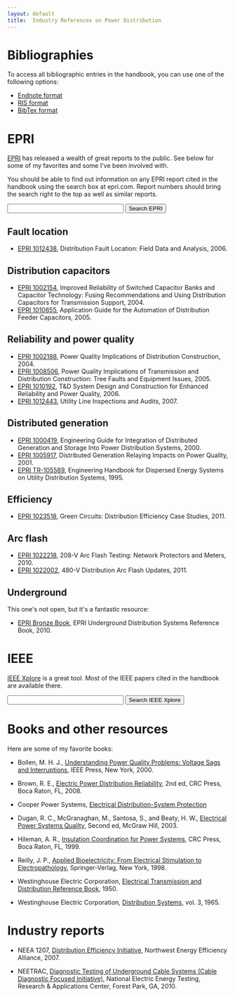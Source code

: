 ```yaml
---
layout: default
title:  Industry References on Power Distribution
---
```


# Bibliographies

To access all bibliographic entries in the handbook, you can use one
of the following options:

- [Endnote format](/files/book.enl)
- [RIS format](/files/book.ris)
- [BibTex format](/files/book.bib)

# EPRI

[EPRI](http://www.epri.com) has released a wealth of great reports to the public. See below
for some of my favorites and some I've been involved with.

You should be able to find out information on any EPRI report cited in
the handbook using the search box at epri.com. Report numbers should
bring the search right to the top as well as similar reports.

<form action="http://www.epri.com/search/Pages/results.aspx" method="get">
  <input name="k" type="text" size="30" />
  <input type="submit" value="Search EPRI" />
</form>

## Fault location

- [EPRI 1012438](http://my.epri.com/portal/server.pt?Abstract_id=000000000001012438), Distribution Fault Location: Field Data and
  Analysis, 2006.

## Distribution capacitors

- [EPRI 1002154](http://my.epri.com/portal/server.pt?Abstract_id=000000000001002154), Improved Reliability of Switched Capacitor
  Banks and Capacitor Technology: Fusing Recommendations and
  Using Distribution Capacitors for Transmission Support, 2004.
- [EPRI 1010655](http://www.epri.com/abstracts/Pages/ProductAbstract.aspx?ProductId=000000000001010655),
  Application Guide for the Automation of Distribution Feeder
  Capacitors, 2005.
  
## Reliability and power quality

- [EPRI 1002188](http://my.epri.com/portal/server.pt?Abstract_id=000000000001002188), Power Quality Implications of Distribution
  Construction, 2004.
- [EPRI 1008506](http://my.epri.com/portal/server.pt?Abstract_id=000000000001008506), Power Quality Implications of Transmission and
  Distribution Construction: Tree Faults and Equipment Issues, 2005.
- [EPRI 1010192](http://my.epri.com/portal/server.pt?Abstract_id=000000000001010192), T&D System Design and Construction for
  Enhanced Reliability and Power Quality, 2006.
- [EPRI 1012443](http://my.epri.com/portal/server.pt?Abstract_id=000000000001012443), Utility Line Inspections and Audits, 2007.

## Distributed generation

- [EPRI 1000419](http://my.epri.com/portal/server.pt?Abstract_id=000000000001000419), Engineering Guide for Integration of
  Distributed Generation and Storage Into Power Distribution
  Systems, 2000.
- [EPRI 1005917](http://my.epri.com/portal/server.pt?Abstract_id=000000000001005917), Distributed Generation Relaying Impacts on
  Power Quality, 2001.
- [EPRI TR-105589](http://my.epri.com/portal/server.pt?Abstract_id=TR-105589), Engineering Handbook for Dispersed Energy
  Systems on Utility Distribution Systems, 1995.

## Efficiency

- [EPRI 1023518](http://www.epri.com/abstracts/Pages/ProductAbstract.aspx?ProductId=000000000001023518), Green Circuits: Distribution Efficiency Case
  Studies, 2011.

## Arc flash

- [EPRI 1022218](http://my.epri.com/portal/server.pt?Abstract_id=000000000001022218), 208-V Arc Flash Testing: Network Protectors and Meters, 2010.
- [EPRI 1022002](http://my.epri.com/portal/server.pt?Abstract_id=000000000001022002), 480-V Distribution Arc Flash Updates, 2011.  
  

## Underground

This one's not open, but it's a fantastic resource:

- [EPRI Bronze Book](http://www.epri.com/abstracts/Pages/ProductAbstract.aspx?ProductId=000000000001019937),
  EPRI Underground Distribution Systems Reference Book, 2010.

# IEEE

[IEEE Xplore](http://ieeexplore.ieee.org) is a great tool. Most of the IEEE papers cited in the
handbook are available there.

<form action="https://ieeexplore.ieee.org/search/searchresult.jsp" method="get">
  <input name="queryText" type="text" size="30" />
  <input type="submit" value="Search IEEE Xplore" />
</form>

# Books and other resources

Here are some of my favorite books:

- Bollen, M. H. J., [Understanding Power Quality Problems: Voltage Sags
  and Interruptions](http://www.amazon.com/gp/product/0780347137/ref=as_li_tf_tl?ie=UTF8&camp=1789&creative=9325&creativeASIN=0780347137&linkCode=as2&tag=electpowerdis-20), IEEE Press, New York, 2000.

- Brown, R. E., [Electric Power Distribution Reliability](http://www.amazon.com/gp/product/0849375673/ref=as_li_tf_tl?ie=UTF8&camp=1789&creative=9325&creativeASIN=0849375673&linkCode=as2&tag=electpowerdis-20), 2nd ed, CRC
  Press, Boca Raton, FL, 2008.
  
- Cooper Power Systems,
  [Electrical Distribution-System Protection](http://www.delzer.com/v5fmsnet/OeCart/OEFrame.asp?Action=NEWORDER&cmenunodseq=&FromFav=&PmSess1=80594&pos=CPSDLC&v=7)

- Dugan, R. C., McGranaghan, M., Santosa, S., and Beaty, H. W.,
  [Electrical Power Systems Quality](http://www.amazon.com/gp/product/0071761551/ref=as_li_tf_tl?ie=UTF8&camp=1789&creative=9325&creativeASIN=0071761551&linkCode=as2&tag=electpowerdis-20),
  Second ed, McGraw Hill, 2003.

- Hileman, A. R., [Insulation Coordination for Power Systems](http://www.amazon.com/gp/product/0824799577/ref=as_li_tf_tl?ie=UTF8&camp=1789&creative=9325&creativeASIN=0824799577&linkCode=as2&tag=electpowerdis-20), CRC Press, Boca Raton, FL, 1999.

- Reilly, J. P., [Applied Bioelectricity: From Electrical Stimulation to Electropathology](http://www.amazon.com/gp/product/0387984070/ref=as_li_tf_tl?ie=UTF8&camp=1789&creative=9325&creativeASIN=0387984070&linkCode=as2&tag=electpowerdis-20), Springer-Verlag, New York, 1998.

- Westinghouse Electric Corporation,
  [Electrical Transmission and Distribution Reference Book](http://www.amazon.com/gp/product/B000AOMQV2/ref=as_li_tf_tl?ie=UTF8&camp=1789&creative=9325&creativeASIN=B000AOMQV2&linkCode=as2&tag=electpowerdis-20), 1950.

- Westinghouse Electric Corporation, [Distribution Systems](http://www.amazon.com/gp/product/B001ODRAIM/ref=as_li_tf_tl?ie=UTF8&camp=1789&creative=9325&creativeASIN=B001ODRAIM&linkCode=as2&tag=electpowerdis-20), vol. 3, 1965.

# Industry reports

- NEEA 1207, [Distribution Efficiency Initiative](http://www.saic.com/news/resources.asp?rk=84), Northwest Energy Efficiency Alliance, 2007. 

- NEETRAC, [Diagnostic Testing of Underground Cable Systems (Cable Diagnostic Focused Initiative)](http://www.neetrac.gatech.edu/publications/CDFI_Phase_1_Final-Report.pdf‎), National Electric Energy Testing, Research & Applications Center, Forest Park, GA, 2010.


